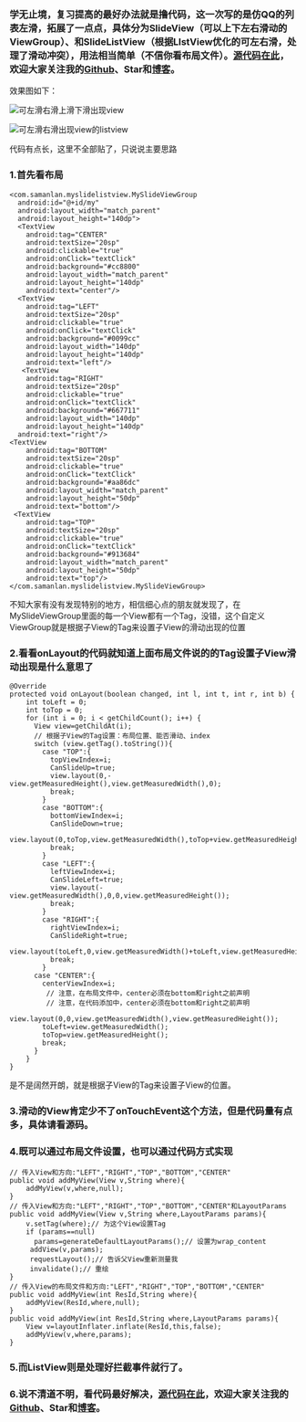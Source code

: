 ### 学无止境，复习提高的最好办法就是撸代码，这一次写的是仿QQ的列表左滑，拓展了一点点，具体分为SlideView（可以上下左右滑动的ViewGroup）、和SlideListView（根据LIstView优化的可左右滑，处理了滑动冲突），用法相当简单（不信你看布局文件）。[源代码在此](https://github.com/SamanLan/MySlideListview)，欢迎大家关注我的[Github](https://github.com/SamanLan)、Star和[博客](http://www.jianshu.com/users/25018a1e0b12/)。
效果图如下：

![可左滑右滑上滑下滑出现view](http://upload-images.jianshu.io/upload_images/1787089-8eec552be6e27344.gif?imageMogr2/auto-orient/strip)

![可左滑右滑出现view的listview](http://upload-images.jianshu.io/upload_images/1787089-a91edf801507186c.gif?imageMogr2/auto-orient/strip)


代码有点长，这里不全部贴了，只说说主要思路

### 1.首先看布局
```
<com.samanlan.myslidelistview.MySlideViewGroup
  android:id="@+id/my"
  android:layout_width="match_parent"
  android:layout_height="140dp">
  <TextView
    android:tag="CENTER"
    android:textSize="20sp"
    android:clickable="true"
    android:onClick="textClick"
    android:background="#cc8800"
    android:layout_width="match_parent"
    android:layout_height="140dp"
    android:text="center"/>
  <TextView
    android:tag="LEFT"
    android:textSize="20sp"
    android:clickable="true"
    android:onClick="textClick"
    android:background="#0099cc"
    android:layout_width="140dp"
    android:layout_height="140dp"
    android:text="left"/>
   <TextView
    android:tag="RIGHT"
    android:textSize="20sp"
    android:clickable="true"
    android:onClick="textClick"
    android:background="#667711"
    android:layout_width="140dp"
    android:layout_height="140dp"
  android:text="right"/>
<TextView
    android:tag="BOTTOM"
    android:textSize="20sp"
    android:clickable="true"
    android:onClick="textClick"
    android:background="#aa86dc"
    android:layout_width="match_parent"
    android:layout_height="50dp"
    android:text="bottom"/>
 <TextView
    android:tag="TOP"
    android:textSize="20sp"
    android:clickable="true"
    android:onClick="textClick"
    android:background="#913684"
    android:layout_width="match_parent"
    android:layout_height="50dp"
    android:text="top"/>
</com.samanlan.myslidelistview.MySlideViewGroup>
```
不知大家有没有发现特别的地方，相信细心点的朋友就发现了，在MySlideViewGroup里面的每一个View都有一个Tag，没错，这个自定义ViewGroup就是根据子View的Tag来设置子View的滑动出现的位置

### 2.看看onLayout的代码就知道上面布局文件说的的Tag设置子View滑动出现是什么意思了
```
@Override
protected void onLayout(boolean changed, int l, int t, int r, int b) {
    int toLeft = 0;
    int toTop = 0;
    for (int i = 0; i < getChildCount(); i++) {
      View view=getChildAt(i);
      // 根据子View的Tag设置：布局位置、能否滑动、index
      switch (view.getTag().toString()){
        case "TOP":{
          topViewIndex=i;
          CanSlideUp=true;
          view.layout(0,-view.getMeasuredHeight(),view.getMeasuredWidth(),0);
          break;
        }
        case "BOTTOM":{
          bottomViewIndex=i;
          CanSlideDown=true;
          view.layout(0,toTop,view.getMeasuredWidth(),toTop+view.getMeasuredHeight());
          break;
        }
        case "LEFT":{
          leftViewIndex=i;
          CanSlideLeft=true;
          view.layout(-view.getMeasuredWidth(),0,0,view.getMeasuredHeight());
          break;
        }
        case "RIGHT":{
          rightViewIndex=i;
          CanSlideRight=true;
          view.layout(toLeft,0,view.getMeasuredWidth()+toLeft,view.getMeasuredHeight());
          break;
        }
      case "CENTER":{
        centerViewIndex=i;
         // 注意，在布局文件中，center必须在bottom和right之前声明
         // 注意，在代码添加中，center必须在bottom和right之前声明
        view.layout(0,0,view.getMeasuredWidth(),view.getMeasuredHeight());
        toLeft=view.getMeasuredWidth();
        toTop=view.getMeasuredHeight();  
        break;
      }
    }
}
```
是不是阔然开朗，就是根据子View的Tag来设置子View的位置。

### 3.滑动的View肯定少不了onTouchEvent这个方法，但是代码量有点多，具体请看源码。

### 4.既可以通过布局文件设置，也可以通过代码方式实现
```
// 传入View和方向:"LEFT","RIGHT","TOP","BOTTOM","CENTER"
public void addMyView(View v,String where){
    addMyView(v,where,null);
}
// 传入View和方向:"LEFT","RIGHT","TOP","BOTTOM","CENTER"和LayoutParams
public void addMyView(View v,String where,LayoutParams params){
    v.setTag(where);// 为这个View设置Tag
    if (params==null)
      params=generateDefaultLayoutParams();// 设置为wrap_content
     addView(v,params);
     requestLayout();// 告诉父View重新测量我
     invalidate();// 重绘
}
// 传入View的布局文件和方向:"LEFT","RIGHT","TOP","BOTTOM","CENTER"
public void addMyView(int ResId,String where){
    addMyView(ResId,where,null);
}
public void addMyView(int ResId,String where,LayoutParams params){
    View v=layoutInflater.inflate(ResId,this,false);
    addMyView(v,where,params);
}
```

### 5.而ListView则是处理好拦截事件就行了。

### 6.说不清道不明，看代码最好解决，[源代码在此](https://github.com/SamanLan/MySlideListview)，欢迎大家关注我的[Github](https://github.com/SamanLan)、Star和[博客](http://www.jianshu.com/users/25018a1e0b12/)。
